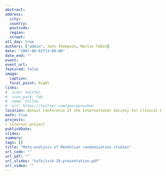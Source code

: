 ```yaml
---
abstract: 
address:
  city: 
  country: 
  postcode: 
  region: 
  street: 
all_day: true
authors: ["admin", John Thompson, Martin Tobin]
date: "2007-08-01T13:00:00"
date_end: ""
event: 
event_url: 
featured: false
image:
  caption: 
  focal_point: Right
links:
#- icon: twitter
#  icon_pack: fab
#  name: Follow
#  url: https://twitter.com/georgecushen
location: Annual Conference of the International Society for Clinical Biostatistics, Alexandroupolis, Greece
math: true
projects:
- internal-project
publishDate: 
slides: 
summary: 
tags: []
title: "Meta-analysis of Mendelian randomization studies"
url_code: ""
url_pdf: ""
url_slides: "talk/iscb-28-presentation.pdf"
url_video: ""
---
```


